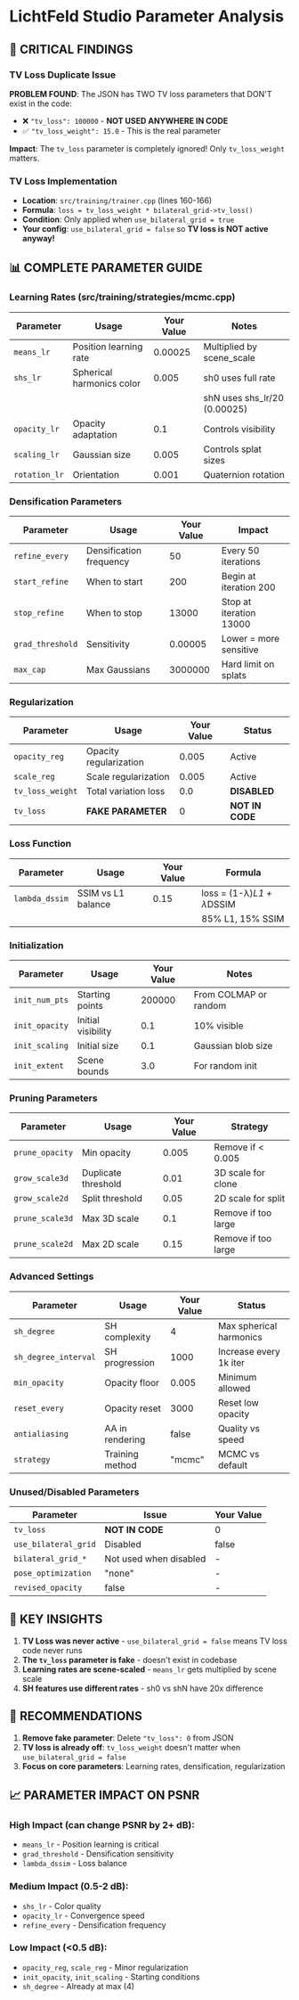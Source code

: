 # LichtFeld Studio Parameter Analysis

## 🚨 CRITICAL FINDINGS

### TV Loss Duplicate Issue
**PROBLEM FOUND**: The JSON has TWO TV loss parameters that DON'T exist in the code:
- ❌ `"tv_loss": 100000` - **NOT USED ANYWHERE IN CODE**
- ✅ `"tv_loss_weight": 15.0` - This is the real parameter

**Impact**: The `tv_loss` parameter is completely ignored! Only `tv_loss_weight` matters.

### TV Loss Implementation
- **Location**: `src/training/trainer.cpp` (lines 160-166)
- **Formula**: `loss = tv_loss_weight * bilateral_grid->tv_loss()`
- **Condition**: Only applied when `use_bilateral_grid = true`
- **Your config**: `use_bilateral_grid = false` so **TV loss is NOT active anyway!**

## 📊 COMPLETE PARAMETER GUIDE

### Learning Rates (src/training/strategies/mcmc.cpp)
| Parameter | Usage | Your Value | Notes |
|-----------|-------|------------|-------|
| `means_lr` | Position learning rate | 0.00025 | Multiplied by scene_scale |
| `shs_lr` | Spherical harmonics color | 0.005 | sh0 uses full rate |
| | | | shN uses shs_lr/20 (0.00025) |
| `opacity_lr` | Opacity adaptation | 0.1 | Controls visibility |
| `scaling_lr` | Gaussian size | 0.005 | Controls splat sizes |
| `rotation_lr` | Orientation | 0.001 | Quaternion rotation |

### Densification Parameters
| Parameter | Usage | Your Value | Impact |
|-----------|-------|------------|---------|
| `refine_every` | Densification frequency | 50 | Every 50 iterations |
| `start_refine` | When to start | 200 | Begin at iteration 200 |
| `stop_refine` | When to stop | 13000 | Stop at iteration 13000 |
| `grad_threshold` | Sensitivity | 0.00005 | Lower = more sensitive |
| `max_cap` | Max Gaussians | 3000000 | Hard limit on splats |

### Regularization
| Parameter | Usage | Your Value | Status |
|-----------|-------|------------|--------|
| `opacity_reg` | Opacity regularization | 0.005 | Active |
| `scale_reg` | Scale regularization | 0.005 | Active |
| `tv_loss_weight` | Total variation loss | 0.0 | **DISABLED** |
| `tv_loss` | **FAKE PARAMETER** | 0 | **NOT IN CODE** |

### Loss Function
| Parameter | Usage | Your Value | Formula |
|-----------|-------|------------|---------|
| `lambda_dssim` | SSIM vs L1 balance | 0.15 | loss = (1-λ)*L1 + λ*DSSIM |
| | | | 85% L1, 15% SSIM |

### Initialization
| Parameter | Usage | Your Value | Notes |
|-----------|-------|------------|-------|
| `init_num_pts` | Starting points | 200000 | From COLMAP or random |
| `init_opacity` | Initial visibility | 0.1 | 10% visible |
| `init_scaling` | Initial size | 0.1 | Gaussian blob size |
| `init_extent` | Scene bounds | 3.0 | For random init |

### Pruning Parameters
| Parameter | Usage | Your Value | Strategy |
|-----------|-------|------------|----------|
| `prune_opacity` | Min opacity | 0.005 | Remove if < 0.005 |
| `grow_scale3d` | Duplicate threshold | 0.01 | 3D scale for clone |
| `grow_scale2d` | Split threshold | 0.05 | 2D scale for split |
| `prune_scale3d` | Max 3D scale | 0.1 | Remove if too large |
| `prune_scale2d` | Max 2D scale | 0.15 | Remove if too large |

### Advanced Settings
| Parameter | Usage | Your Value | Status |
|-----------|-------|------------|--------|
| `sh_degree` | SH complexity | 4 | Max spherical harmonics |
| `sh_degree_interval` | SH progression | 1000 | Increase every 1k iter |
| `min_opacity` | Opacity floor | 0.005 | Minimum allowed |
| `reset_every` | Opacity reset | 3000 | Reset low opacity |
| `antialiasing` | AA in rendering | false | Quality vs speed |
| `strategy` | Training method | "mcmc" | MCMC vs default |

### Unused/Disabled Parameters
| Parameter | Issue | Your Value |
|-----------|-------|------------|
| `tv_loss` | **NOT IN CODE** | 0 |
| `use_bilateral_grid` | Disabled | false |
| `bilateral_grid_*` | Not used when disabled | - |
| `pose_optimization` | "none" | - |
| `revised_opacity` | false | - |

## 🎯 KEY INSIGHTS

1. **TV Loss was never active** - `use_bilateral_grid = false` means TV loss code never runs
2. **The `tv_loss` parameter is fake** - doesn't exist in codebase
3. **Learning rates are scene-scaled** - `means_lr` gets multiplied by scene scale
4. **SH features use different rates** - sh0 vs shN have 20x difference

## 🔧 RECOMMENDATIONS

1. **Remove fake parameter**: Delete `"tv_loss": 0` from JSON
2. **TV loss is already off**: `tv_loss_weight` doesn't matter when `use_bilateral_grid = false`
3. **Focus on core parameters**: Learning rates, densification, regularization

## 📈 PARAMETER IMPACT ON PSNR

### High Impact (can change PSNR by 2+ dB):
- `means_lr` - Position learning is critical
- `grad_threshold` - Densification sensitivity
- `lambda_dssim` - Loss balance

### Medium Impact (0.5-2 dB):
- `shs_lr` - Color quality
- `opacity_lr` - Convergence speed
- `refine_every` - Densification frequency

### Low Impact (<0.5 dB):
- `opacity_reg`, `scale_reg` - Minor regularization
- `init_opacity`, `init_scaling` - Starting conditions
- `sh_degree` - Already at max (4)
